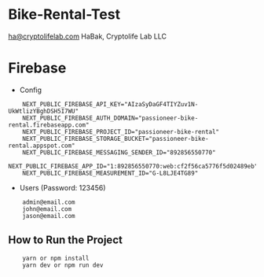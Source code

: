 # Bike-Rental-Test
ha@cryptolifelab.com
HaBak, Cryptolife Lab LLC

# Firebase
* Config
```
    NEXT_PUBLIC_FIREBASE_API_KEY="AIzaSyDaGF4TIYZuv1N-UkWtlizYBghDSH5I7WU"
    NEXT_PUBLIC_FIREBASE_AUTH_DOMAIN="passioneer-bike-rental.firebaseapp.com"
    NEXT_PUBLIC_FIREBASE_PROJECT_ID="passioneer-bike-rental"
    NEXT_PUBLIC_FIREBASE_STORAGE_BUCKET="passioneer-bike-rental.appspot.com"
    NEXT_PUBLIC_FIREBASE_MESSAGING_SENDER_ID="892856550770"
    NEXT_PUBLIC_FIREBASE_APP_ID="1:892856550770:web:cf2f56ca5776f5d02489eb"
    NEXT_PUBLIC_FIREBASE_MEASUREMENT_ID="G-L8LJE4TG89"
```

* Users (Password: 123456)
```
    admin@email.com
    john@email.com
    jason@email.com
```

## How to Run the Project
```
    yarn or npm install
    yarn dev or npm run dev
```